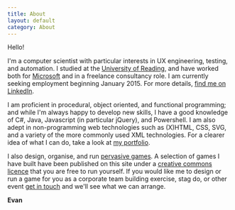 ```yaml
---
title: About
layout: default
category: About
---
```

Hello!

I'm a computer scientist with particular interests in UX engineering, testing, and automation. I studied at the [University of Reading](http://www.reading.ac.uk/), and have worked both for [Microsoft](www.microsoft.com) and in a freelance consultancy role. I am currently seeking employment beginning January 2015. For more details, [find me on LinkedIn](https://www.linkedin.com/in/evanrwilliams).

I am proficient in procedural, object oriented, and functional programming; and while I'm always happy to develop new skills, I have a good knowledge of C#, Java, Javascript (in particular jQuery), and Powershell. I am also adept in non-programming web technologies such as (X)HTML, CSS, SVG, and a variety of the more commonly used XML technologies. For a clearer idea of what I can do, take a look at [my portfolio](http://github.com/malacandrian).

I also design, organise, and run [pervasive games](/games). A selection of games I have built have been published on this site under a [creative commons licence](http://creativecommons.org/licenses/by-nc-nd/2.0/uk/) that you are free to run yourself. If you would like me to design or run a game for you as a corporate team building exercise, stag do, or other event [get in touch](mailto:evan@natcs.eu) and we'll see what we can arrange.

**Evan**

